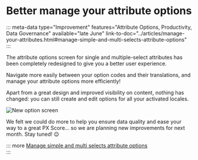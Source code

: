 # Better manage your attribute options
::: meta-data type="Improvement" features="Attribute Options, Productivity, Data Governance" available="late June" link-to-doc="../articles/manage-your-attributes.html#manage-simple-and-multi-selects-attribute-options"
:::

The attribute options screen for single and multiple-select attributes has been completely redesigned to give you a better user experience.

Navigate more easily between your option codes and their translations, and manage your attribute options more efficiently! 

Apart from a great design and improved visibility on content, nothing has changed: you can still create and edit options for all your activated locales.

![New option screen](../img/new-option-screen.png)

We felt we could do more to help you ensure data quality and ease your way to a great PX Score... so we are planning new improvements for next month. Stay tuned! :wink:

::: more
[Manage simple and multi selects attribute options](../articles/manage-simple-and-multi-selects-attribute-options.html)  
:::
